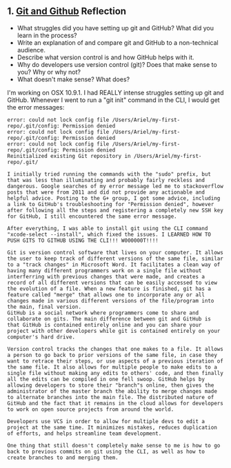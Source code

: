 ## 1. [Git and Github](1_get_started/readme.md) Reflection

* What struggles did you have setting up git and GitHub? What did you learn in the process?
* Write an explanation of and compare git and GitHub to a non-technical audience. 
* Describe what version control is and how GitHub helps with it.
* Why do developers use version control (git)? Does that make sense to you? Why or why not?
* What doesn't make sense? What does?

I'm working on OSX 10.9.1. I had REALLY intense struggles setting up git and GitHub. Whenever I went to run a "git init" command in the CLI, I would get the error messages:
	
	error: could not lock config file /Users/Ariel/my-first-repo/.git/config: Permission denied
	error: could not lock config file /Users/Ariel/my-first-repo/.git/config: Permission denied
	error: could not lock config file /Users/Ariel/my-first-repo/.git/config: Permission denied
	Reinitialized existing Git repository in /Users/Ariel/my-first-repo/.git/

	I initially tried running the commands with the "sudo" prefix, but that was less than illuminating and probably fairly reckless and dangerous. Google searches of my error message led me to stackoverflow posts that were from 2011 and did not provide any actionable and helpful advice. Posting to the G+ group, I got some advice, including a link to GitHub's troubleshooting for "Permission denied", however after following all the steps and registering a completely new SSH key for GitHub, I still encountered the same error message. 

	After everything, I was able to install git using the CLI command "xcode-select --install", which fixed the issues. I LEARNED HOW TO PUSH GITS TO GITHUB USING THE CLI!!! W000000T!!!!
	
	Git is version control software that lives on your computer. It allows the user to keep track of different versions of the same file, similar to a "track changes" in Microsoft Word. It facilitates a clean way of having many different programmers work on a single file without interferring with previous changes that were made, and creates a record of all different versions that can be easily accessed to view the evolution of a file. When a new feature is finished, git has a feature called "merge" that allows one to incorporate any or all changes made in various different versions of the file/program into the main, final version. 
	GitHub is a social network where programmers come to share and collaborate on gits. The main difference between git and GitHub is that GitHub is contained entirely online and you can share your project with other developers while git is contained entirely on your computer's hard drive.
	
	Version control tracks the changes that one makes to a file. It allows a person to go back to prior versions of the same file, in case they want to retrace their steps, or use aspects of a previous iteration of the same file. It also allows for multiple people to make edits to a single file without making any edits to others' code, and then finally all the edits can be compiled in one fell swoop. GitHub helps by allowing developers to store their "branch"s online, then gives the administrator of the master branch the ability to merge changes made to alternate branches into the main file. The distributed nature of GitHub and the fact that it remains in the cloud allows for developers to work on open source projects from around the world.
	
	Developers use VCS in order to allow for multiple devs to edit a project at the same time. It minimizes mistakes, reduces duplication of efforts, and helps streamline team development.
	
	One thing that still doesn't completely make sense to me is how to go back to previous commits on git using the CLI, as well as how to create branches to and merging them.
